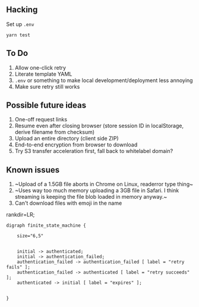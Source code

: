 ## Hacking

Set up `.env`

`yarn test`

## To Do

1. Allow one-click retry
2. Literate template YAML
3. `.env` or something to make local development/deployment less annoying
4. Make sure retry still works

## Possible future ideas

1. One-off request links
1. Resume even after closing browser (store session ID in localStorage, derive filename from checksum)
1. Upload an entire directory (client side ZIP)
2. End-to-end encryption from browser to download
3. Try S3 transfer acceleration first, fall back to whitelabel domain?

## Known issues

1. ~Upload of a 1.5GB file aborts in Chrome on Linux, readerror type thing~
1. ~Uses way too much memory uploading a 3GB file in Safari. I think streaming is keeping the file blob loaded in memory anyway.~
1. Can't download files with emoji in the name


rankdir=LR;

```graphviz
digraph finite_state_machine {

    size="6,5"


    initial -> authenticated;
    initial -> authentication_failed;
    authentication_failed -> authentication_failed [ label = "retry fails" ];
    authentication_failed -> authenticated [ label = "retry succeeds" ];
    authenticated -> initial [ label = "expires" ];


}
```
